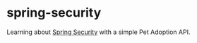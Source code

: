 # spring-security
Learning about [Spring Security](https://spring.io/projects/spring-security) with a simple Pet Adoption API.
